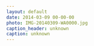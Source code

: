 ```yaml
---
layout: default
date: 2014-03-09 00-00-00
photo: IMG-20140309-WA0000.jpg
caption_header: unknown
caption: unknown
---
```

